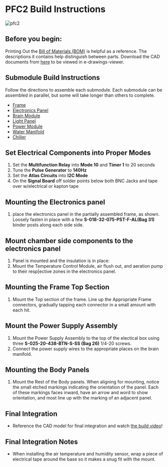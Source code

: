 # PFC2 Build Instructions

![pfc2](Instructions/Photos/pfc2.jpg)


## Before you begin:
Printing Out the [Bill of Materials (BOM)](./BOM/BOM_MASTER.xlsx) is helpful as a reference. The descriptions it contains help distinguish between parts.
Download the CAD documents from [here](CAD/GrabCAD) to be viewed in e-drawings-viewer.

## Submodule Build Instructions
Follow the directions to assemble each submodule. Each submodule can be assembled in parallel, but some will take longer than others to complete.

- [Frame](./Instructions/frame.md)
- [Electronics Panel](./Instructions/electronics_panel.md)
- [Brain Module](./Instructions/brain_module.md)
- [Light Panel](./Instructions/light_panel.md)
- [Power Module](./Instructions/power_module.md)
- [Water Manifold](./Instructions/water_manifold.md)
- [Chiller](./Instructions/chiller.md)

## Set Electrical Components into Proper Modes
1. Set the **Multifunction Relay** into **Mode 10** and **Timer 1** to 20 seconds
1. Tune the **Pulse Generator** to **140Hz**
1. Set the **Atlas Circuits** into **I2C Mode**
1. On the **Signal Board** off solder points below both BNC Jacks and tape over w/electrical or kapton tape

## Mounting the Electronics panel
1. place the electronics panel in the partially assembled frame, as shown.<!-- TODO: Not shown --> Loosely fasten in place with a few **S-018-32-075-PST-F-AL(Bag 31)** binder posts along each side side.

## Mount chamber side components to the electronics panel
 1. Panel is mounted and the insulation is in place:
 1. Mount the Temperature Control Module, air flush out, and aeration pump to their resp[ective zones in the electronics panel.

## Mounting the Frame Top Section
1. Mount the Top section of the frame. Line up the Appropriate Frame connectors, gradually tapping each connector in a small amount with each hit.

## Mount the Power Supply Assembly
1. Mount the Power Supply Assembly to the top of the electical box using three **S-025-20-438-BTN-S-SS (Bag 26)** 1/4-20 screws.
1. Connect the power supply wires to the appropriate places on the brain manifold.

## Mounting the Body Panels
1. Mount the Rest of the Body panels. When aligning for mounting, notice the small etched markings indicating the orientation of the panel. Each of these markings faces inward, have an arrow and word to show orientation, and most line up with the marking of an adjacent panel.

## Final Integration
- Reference the CAD model for final integration and watch [the build video](https://youtu.be/Uf1FqjcPWsI)!

## Final Integration Notes
 - When installing the air temperature and humidity sensor, wrap a piece of electrical tape around the base so it makes a snug fit with the mount.
